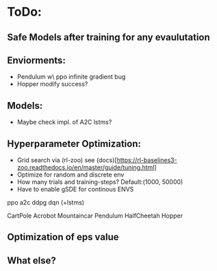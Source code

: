 # ToDo:

## Safe Models after training for any evaulutation

## Enviorments:
- Pendulum w\ ppo infinite gradient bug
- Hopper modify success? 

## Models:
- Maybe check impl. of A2C lstms?

## Hyperparameter Optimization:
- Grid search via (rl-zoo) see (docs)[https://rl-baselines3-zoo.readthedocs.io/en/master/guide/tuning.html]
- Optimize for random and discrete env
- How many trials and training-steps? Default:(1000, 50000)
- Have to enable gSDE for continous ENVS

ppo
a2c
ddpg
dqn
(+lstms)

CartPole
Acrobot
Mountaincar
Pendulum
HalfCheetah
Hopper

## Optimization of eps value



## What else?

